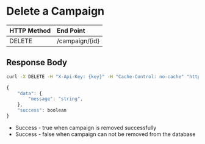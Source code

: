 # Delete a Campaign

| HTTP Method | End Point |
| :--- | :--- |
| DELETE | /campaign/{id} |

## Response Body

```bash
curl -X DELETE -H "X-Api-Key: {key}" -H "Cache-Control: no-cache" "http://api.trackier.com/campaign/{id}"
```

```javascript
{
    "data": {
        "message": "string",
    },
    "success": boolean
}
```

* Success - true when campaign is removed successfully
* Success - false when campaign can not be removed from the database

